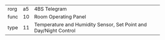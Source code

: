 
|    |   |   |
| -- | - | - |
| rorg | a5 | 4BS Telegram |
| func | 10 | Room Operating Panel |
| type | 11 | Temperature and Humidity Sensor, Set Point and Day/Night Control |
